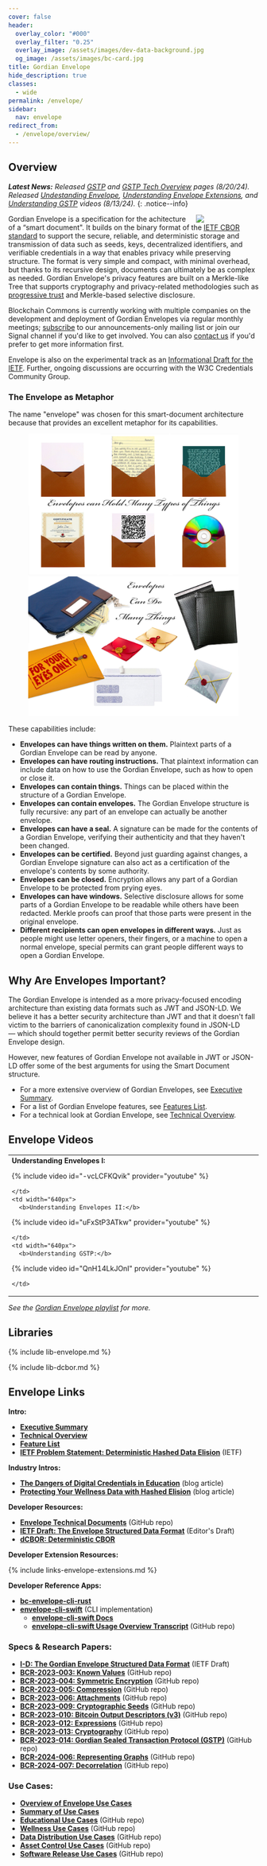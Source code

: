 ```yaml
---
cover: false
header:
  overlay_color: "#000"
  overlay_filter: "0.25"
  overlay_image: /assets/images/dev-data-background.jpg
  og_image: /assets/images/bc-card.jpg
title: Gordian Envelope
hide_description: true
classes:
  - wide
permalink: /envelope/
sidebar:
  nav: envelope
redirect_from:
  - /envelope/overview/
---
```


## Overview

_**Latest News:** Released [GSTP](/envelope/gstp/) and [GSTP Tech Overview](/envelope/gstp/tech/) pages (8/20/24). Released [Undestanding Envelope](https://www.youtube.com/watch?v=-vcLCFKQvik), [Understanding Envelope Extensions](https://www.youtube.com/watch?v=uFxStP3ATkw), and [Understanding GSTP](https://www.youtube.com/watch?v=QnH14LkJOnI) videos (8/13/24)._
{: .notice--info}

<a href="/core-stack/"><img src="https://developer.blockchaincommons.com/assets/images/bc-stack-core-envelope.png" style="float: right; margin-left: 20px;" width="25%"></a>

Gordian Envelope is a specification for the achitecture of a “smart
document". It builds on the binary format of the [IETF CBOR standard](https://cbor.io/) to support the secure, reliable, and
deterministic storage and transmission of data such as seeds, keys,
decentralized identifiers, and verifiable credentials in a way that
enables privacy while preserving structure. The format is very simple
and compact, with minimal overhead, but thanks to its recursive design, documents can ultimately be as
complex as needed. Gordian Envelope's privacy features are built on a
Merkle-like Tree that supports cryptography and privacy-related
methodologies such as [progressive
trust](https://www.blockchaincommons.com/musings/musings-progressive-trust/)
and Merkle-based selective disclosure.

Blockchain Commons is currently working with multiple companies on the
development and deployment of Gordian Envelopes via regular monthly
meetings; [subscribe](https://www.blockchaincommons.com/subscribe/) to our announcements-only mailing list or join our Signal channel if you'd like to get involved. You can also
[contact us](mailto:team@blockchaincommons.com) if you'd prefer to get more information first.  

Envelope is also on the experimental track as an
[Informational Draft for the
IETF](https://blockchaincommons.github.io/WIPs-IETF-draft-envelope/draft-mcnally-envelope.html).
Further, ongoing discussions are occurring with the W3C Credentials
Community Group.

### The Envelope as Metaphor

The name "envelope" was chosen for this smart-document architecture
because that provides an excellent metaphor for its capabilities.

<figure class="half">
  <a href="/assets/images/envelope/envelope-canhold.jpg"><img src="/assets/images/envelope/envelope-canhold.jpg"></a>
  <a href="/assets/images/envelope/envelope-cando.jpg"><img src="/assets/images/envelope/envelope-cando.jpg"></a>
</figure>

These capabilities include:

* **Envelopes can have things written on them.** Plaintext parts of a
    Gordian Envelope can be read by anyone.
* **Envelopes can have routing instructions.** That plaintext
    information can include data on how to use the Gordian Envelope,
    such as how to open or close it.
* **Envelopes can contain things.** Things can be placed within the
    structure of a Gordian Envelope.
* **Envelopes can contain envelopes.** The Gordian Envelope structure
    is fully recursive: any part of an envelope can actually be
    another envelope.
* **Envelopes can have a seal.** A signature can be made for the
    contents of a Gordian Envelope, verifying their authenticity and
    that they haven't been changed.
* **Envelopes can be certified.** Beyond just guarding against
    changes, a Gordian Envelope signature can also act as a
    certification of the envelope's contents by some authority.
* **Envelopes can be closed.** Encryption allows any part of a Gordian
    Envelope to be protected from prying eyes.
* **Envelopes can have windows.** Selective disclosure allows for some
    parts of a Gordian Envelope to be readable while others have been
    redacted. Merkle proofs can proof that those parts were present in
    the original envelope.
* **Different recipients can open envelopes in different ways.** Just
    as people might use letter openers, their fingers, or a machine to
    open a normal envelope, special permits can grant people different
    ways to open a Gordian Envelope.

## Why Are Envelopes Important?

The Gordian Envelope is intended as a more privacy-focused encoding
architecture than existing data formats such as JWT and JSON-LD. We
believe it has a better security architecture than JWT and that it
doesn't fall victim to the barriers of canonicalization complexity
found in JSON-LD — which should together permit better security
reviews of the Gordian Envelope design.

However, new features of Gordian Envelope not available in JWT or
JSON-LD offer some of the best arguments for using the Smart Document
structure.

* For a more extensive overview of Gordian Envelopes, see [Executive Summary](/envelope/summary).
* For a list of Gordian Envelope features, see [Features List](/envelope/features).
* For a technical look at Gordian Envelope, see [Technical Overview](/envelope/tech).

## Envelope Videos

<table width="100%">
  <tr>
    <td width="640px">
      <b>Understanding Envelopes I:</b>

{% include video id="-vcLCFKQvik" provider="youtube" %}

    </td>
    <td width="640px">
      <b>Understanding Envelopes II:</b>

{% include video id="uFxStP3ATkw" provider="youtube" %}

    </td>    
    <td width="640px">
      <b>Understanding GSTP:</b>

{% include video id="QnH14LkJOnI" provider="youtube" %}

    </td>    
  </tr>
</table>  

_See the [Gordian Envelope playlist](https://www.youtube.com/playlist?list=PLCkrqxOY1FbooYwJ7ZhpJ_QQk8Az1aCnG) for more._


## Libraries

{% include lib-envelope.md %}

{% include lib-dcbor.md %}

## Envelope Links

**Intro:**

* [**Executive Summary**](/envelope/summary/)
* [**Technical Overview**](/envelope/tech/)
* [**Feature List**](/envelope/features/)
* [**IETF Problem Statement: Deterministic Hashed Data Elision**](https://datatracker.ietf.org/doc/draft-appelcline-hashed-elision/) (IETF)

**Industry Intros:**

* [**The Dangers of Digital Credentials in Education**](https://www.blockchaincommons.com/articles/Dangerous-Educational-Credentials/) (blog article)
* [**Protecting Your Wellness Data with Hashed Elision**](https://www.blockchaincommons.com/articles/Dangerous-Wellness-Data/) (blog article)

**Developer Resources:**

* [**Envelope Technical Documents**](https://github.com/BlockchainCommons/Gordian/tree/master/Envelope#articles) (GitHub repo)
* [**IETF Draft: The Envelope Structured Data Format**](https://blockchaincommons.github.io/WIPs-IETF-draft-envelope/draft-mcnally-envelope.html) (Editor's Draft)
* [**dCBOR: Deterministic CBOR**](/dcbor/)

**Developer Extension Resources:**

{% include links-envelope-extensions.md %}

**Developer Reference Apps:**

* [**bc-envelope-cli-rust**](https://github.com/BlockchainCommons/bc-envelope-cli-rust)
* [**envelope-cli-swift**](https://github.com/BlockchainCommons/envelope-cli-swift) (CLI implementation)
  * [**envelope-cli-swift Docs**](https://github.com/BlockchainCommons/envelope-cli-swift/tree/master/Docs)
  * [**envelope-cli-swift Usage Overview Transcript**](https://github.com/BlockchainCommons/envelope-cli-swift/blob/master/Transcripts/1-OVERVIEW-TRANSCRIPT.md) (GitHub repo)


### Specs & Research Papers:

* [**I-D: The Gordian Envelope Structured Data Format**](https://blockchaincommons.github.io/WIPs-IETF-draft-envelope/draft-mcnally-envelope.html) (IETF Draft)
* [**BCR-2023-003: Known Values**](https://github.com/BlockchainCommons/Research/blob/master/papers/bcr-2023-003-envelope-known-value.md) (GitHub repo)
* [**BCR-2023-004: Symmetric Encryption**](https://github.com/BlockchainCommons/Research/blob/master/papers/bcr-2023-004-envelope-symmetric-encryption.md) (GitHub repo)
* [**BCR-2023-005: Compression**](https://github.com/BlockchainCommons/Research/blob/master/papers/bcr-2023-005-envelope-compression.md) (GitHub repo)
* [**BCR-2023-006: Attachments**](https://github.com/BlockchainCommons/Research/blob/master/papers/bcr-2023-006-envelope-attachment.md) (GitHub repo)
* [**BCR-2023-009: Cryptographic Seeds**](https://github.com/BlockchainCommons/Research/blob/master/papers/bcr-2023-009-envelope-seed.md) (GitHub repo)
* [**BCR-2023-010: Bitcoin Output Descriptors (v3)**](https://github.com/BlockchainCommons/Research/blob/master/papers/bcr-2023-010-output-descriptor.md) (GitHub repo)
* [**BCR-2023-012: Expressions**](https://github.com/BlockchainCommons/Research/blob/master/papers/bcr-2023-012-envelope-expression.md) (GitHub repo)
* [**BCR-2023-013: Cryptography**](https://github.com/BlockchainCommons/Research/blob/master/papers/bcr-2023-013-envelope-crypto.md) (GitHub repo)
* [**BCR-2023-014: Gordian Sealed Transaction Protocol (GSTP)**](https://github.com/BlockchainCommons/Research/blob/master/papers/bcr-2023-014-gstp.md) (GitHub repo)
* [**BCR-2024-006: Representing Graphs**](https://github.com/BlockchainCommons/Research/blob/master/papers/bcr-2024-006-envelope-graph.md) (GitHub repo)
* [**BCR-2024-007: Decorrelation**](https://github.com/BlockchainCommons/Research/blob/master/papers/bcr-2024-007-envelope-decorrelation.md) (GitHub repo)

### Use Cases:

* [**Overview of Envelope Use Cases**](/envelope/use-cases/)
* [**Summary of Use Cases**](/envelope/use-cases/summary/)
* [**Educational Use Cases**](https://github.com/BlockchainCommons/developer-web-site/blob/master/_pages/envelope-usecases-educational.md) (GitHub repo)
* [**Wellness Use Cases**](https://github.com/BlockchainCommons/developer-web-site/blob/master/_pages/envelope-usecases-wellness.md) (GitHub repo)
* [**Data Distribution Use Cases**](https://github.com/BlockchainCommons/developer-web-site/blob/master/_pages/envelope-usecases-data.md) (GitHub repo)
* [**Asset Control Use Cases**](https://github.com/BlockchainCommons/developer-web-site/blob/master/_pages/envelope-usecases-assets.md) (GitHub repo)
* [**Software Release Use Cases**](https://github.com/BlockchainCommons/developer-web-site/blob/master/_pages/envelope-usecases-software.md) (GitHub repo)

